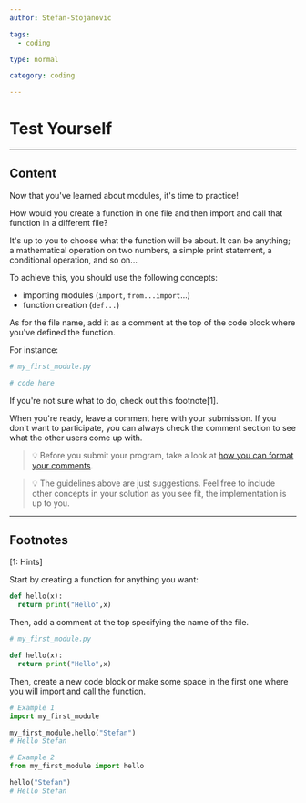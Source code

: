 ```yaml
---
author: Stefan-Stojanovic

tags:
  - coding

type: normal

category: coding

---
```


# Test Yourself

---

## Content

Now that you've learned about modules, it's time to practice!

How would you create a function in one file and then import and call that function in a different file?

It's up to you to choose what the function will be about. It can be anything; a mathematical operation on two numbers, a simple print statement, a conditional operation, and so on... 

To achieve this, you should use the following concepts:
- importing modules (`import`, `from...import`...)
- function creation (`def...`)

As for the file name, add it as a comment at the top of the code block where you've defined the function.

For instance:

```py
# my_first_module.py

# code here
```

If you're not sure what to do, check out this footnote[1].

When you're ready, leave a comment here with your submission. If you don't want to participate, you can always check the comment section to see what the other users come up with.

> 💡 Before you submit your program, take a look at [how you can format your comments](https://www.enki.com/glossary/general/markdown-formatting).

> 💡 The guidelines above are just suggestions. Feel free to include other concepts in your solution as you see fit, the implementation is up to you.


---

## Footnotes

[1: Hints]

Start by creating a function for anything you want:

```python
def hello(x):
  return print("Hello",x)
```

Then, add a comment at the top specifying the name of the file.

```python
# my_first_module.py

def hello(x):
  return print("Hello",x)
```

Then, create a new code block or make some space in the first one where you will import and call the function.

```python
# Example 1
import my_first_module

my_first_module.hello("Stefan")
# Hello Stefan
```

```python
# Example 2
from my_first_module import hello

hello("Stefan")
# Hello Stefan
```
